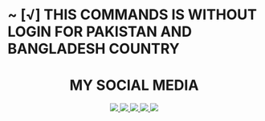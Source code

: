 # ~ [√] THIS COMMANDS IS WITHOUT LOGIN FOR PAKISTAN AND BANGLADESH COUNTRY 





<h1 align="center"> MY SOCIAL MEDIA </h1>
<p align="center">
<a href="https://github.com/MohsinTheLegend"><img src="https://img.shields.io/badge/Github-black?logo=Github&logoColor=black&labelColor=white">
<a href="https://m.facebook.com/MohsinAliOfficial"><img src="https://img.shields.io/badge/facebook-blue?logo=Twitter&logoColor=White&labelColor=white">
<a href="https://www.facebook.com/MOHSIN.ALI.ALL.HATERX.KA.PAPA.FEEL.THE.POWER"><img src="https://img.shields.io/badge/Facebook-blue?logo=Facebook&logoColor=blue&labelColor=white">
<a href="https://www.instagram.com/mohsin_ali_official_786"><img src="https://img.shields.io/badge/Instagram-red?logo=Instagram&logoColor=purple&labelColor=white">
<a href="https://wa.me/03063112***?text=Asalamualaikum+bang"><img src="https://img.shields.io/badge/Whatsapp-CHAT-green?logo=Whatsapp&logoColor=Brightgreen&labelColor=white">
</p>

